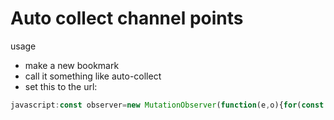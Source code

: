 # Auto collect channel points
usage
- make a new bookmark
- call it something like auto-collect
- set this to the url:
```javascript
javascript:const observer=new MutationObserver(function(e,o){for(const o of e)"childList"===o.type&&(console.log("A child node has been added or removed."),o.addedNodes.forEach(e=>{e&&e.classList.contains("claimable-bonus__icon")&&(console.log("collecting bonus"),document.querySelector(".claimable-bonus__icon").click())}))});observer.observe(document.querySelector(".community-points-summary "),{attributes:!0,childList:!0,subtree:!0});
```

